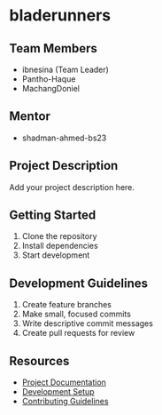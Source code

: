# bladerunners

## Team Members
- ibnesina (Team Leader)
- Pantho-Haque
- MachangDoniel

## Mentor
- shadman-ahmed-bs23

## Project Description
Add your project description here.

## Getting Started
1. Clone the repository
2. Install dependencies
3. Start development

## Development Guidelines
1. Create feature branches
2. Make small, focused commits
3. Write descriptive commit messages
4. Create pull requests for review

## Resources
- [Project Documentation](docs/)
- [Development Setup](docs/setup.md)
- [Contributing Guidelines](CONTRIBUTING.md)
